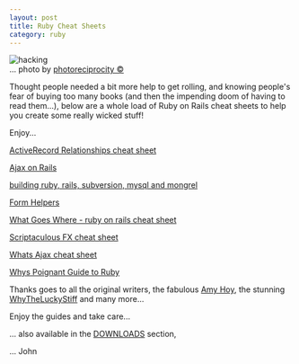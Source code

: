 ```yaml
---
layout: post
title: Ruby Cheat Sheets
category: ruby
---
```


<img src="/assets/430559040_b2e9920335.jpg" alt="hacking" />
<div class="img_author">... photo by <a href="http://www.flickr.com/photos/photoreciprocity/">photoreciprocity &copy;</a></div>

Thought people needed a bit more help to get rolling, and knowing people's fear of buying too many books (and then the impending doom of having to read them...), below are a whole load of Ruby on Rails cheat sheets to help you create some really wicked stuff!

Enjoy...

<a href='/assets/activerecord_cheatsheet.pdf' class="pdf" title='activerecord cheat sheet'>ActiveRecord Relationships cheat sheet</a>

<a href='/assets/ajax_on_rails.pdf' class="pdf" title='ajax on rails'>Ajax on Rails</a>

<a href='/assets/building-ruby-rails-mysql-on-mac-osx.pdf' class="pdf" title='building ruby, rails, subversion, mysql and mongrel'>building ruby, rails, subversion, mysql and mongrel</a>

<a href='/assets/form_helpers.pdf' class="pdf" title='form helpers'>Form Helpers</a>

<a href='/assets/rails_files_cheatsheet.pdf' class="pdf" title='rails files cheatsheet'>What Goes Where - ruby on rails cheat sheet</a>

<a href='/assets/scriptaculous_fx1.pdf' class="pdf" title='scriptaculous fx'>Scriptaculous FX cheat sheet</a>

<a href='/assets/whats_ajax_cheatsheet.pdf' class="pdf" title='whats ajax cheatsheet'>Whats Ajax cheat sheet</a>

<a href='/assets/whys-poignant-guide-to-ruby.pdf' class="pdf" title='whys poignant guide to ruby'>Whys Poignant Guide to Ruby</a>

Thanks goes to all the original writers, the fabulous <a href="http://slash7.com/">Amy Hoy</a>, the stunning <a href="http://poignantguide.net/ruby/">WhyTheLuckyStiff</a> and many more...

Enjoy the guides and take care...

... also available in the <a href="http://www.red91.com/pages/downloads/">DOWNLOADS</a> section,


... John
